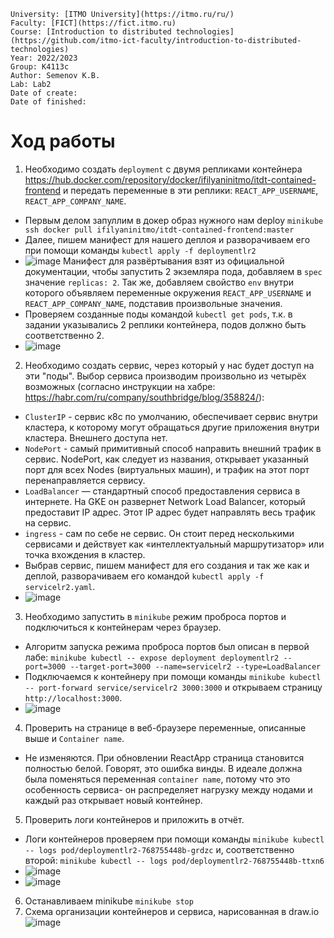 ```
University: [ITMO University](https://itmo.ru/ru/)
Faculty: [FICT](https://fict.itmo.ru)
Course: [Introduction to distributed technologies](https://github.com/itmo-ict-faculty/introduction-to-distributed-technologies)
Year: 2022/2023
Group: К4113с
Author: Semenov K.B.
Lab: Lab2
Date of create:   
Date of finished: 
```
# Ход работы
1. Необходимо создать `deployment` c двумя репликами контейнера https://hub.docker.com/repository/docker/ifilyaninitmo/itdt-contained-frontend и передать переменные в эти реплики: `REACT_APP_USERNAME`, `REACT_APP_COMPANY_NAME`.
- Первым делом запуллим в докер образ нужного нам deploy `minikube ssh docker pull ifilyaninitmo/itdt-contained-frontend:master`
- Далее, пишем манифест для нашего деплоя и разворачиваем его при помощи команды `kubectl apply -f deploymentlr2` 
- ![image](https://user-images.githubusercontent.com/121423344/209550102-bd5f09e6-d6c4-46ad-9811-2f1e983add9d.png)
Манифест для развёртывания взят из официальной документации, чтобы запустить 2 экземляра пода, добавляем в `spec` значение `replicas: 2`. Так же, добавляем свойство `env` внутри которого объявляем переменные окружения `REACT_APP_USERNAME` и `REACT_APP_COMPANY_NAME`, подставив произвольные значения.
- Проверяем созданные поды командой `kubectl get pods`, т.к. в задании указывались 2 реплики контейнера, подов должно быть соответственно 2.
- ![image](https://user-images.githubusercontent.com/121423344/209542084-48ced062-37f8-425a-9c5b-4529b102ff47.png)
2. Необходимо создать сервис, через который у нас будет доступ на эти "поды". Выбор сервиса производим произвольно из четырёх возможных (согласно инструкции на хабре: https://habr.com/ru/company/southbridge/blog/358824/):
- `ClusterIP` - сервис к8с по умолчанию, обеспечивает сервис внутри кластера, к которому могут обращаться другие приложения внутри кластера. Внешнего доступа нет.
- `NodePort` - самый примитивный способ направить внешний трафик в сервис. NodePort, как следует из названия, открывает указанный порт для всех Nodes (виртуальных машин), и трафик на этот порт перенаправляется сервису.
- `LoadBalancer`  — стандартный способ предоставления сервиса в интернете. На GKE он развернет Network Load Balancer, который предоставит IP адрес. Этот IP адрес будет направлять весь трафик на сервис.
- `ingress` - сам по себе не сервис. Он стоит перед несколькими сервисами и действует как «интеллектуальный маршрутизатор» или точка вхождения в кластер.
- Выбрав сервис, пишем манифест для его создания и так же как и деплой, разворачиваем его командой `kubectl apply -f servicelr2.yaml`.
- ![image](https://user-images.githubusercontent.com/121423344/209542162-88879618-6ccb-4b06-8f08-d1df0e27e80c.png)
3. Необходимо запустить в `minikube` режим проброса портов и подключиться к контейнерам через браузер.
- Алгоритм запуска режима проброса портов был описан в первой лабе: `minikube kubectl -- expose deployment deploymentlr2 --port=3000 --target-port=3000 --name=servicelr2 --type=LoadBalancer`
- Подключаемся к контейнеру при помощи команды `minikube kubectl -- port-forward service/servicelr2 3000:3000` и открываем страницу `http://localhost:3000`.
- ![image](https://user-images.githubusercontent.com/121423344/209543745-3b6fb042-74c0-44f6-a1a1-85d0258d0088.png)
4. Проверить на странице в веб-браузере переменные, описанные выше и `Container name`.
- Не изменяются. При обновлении ReactApp страница становится полностью белой. Говорят, это ошибка винды. В идеале должна была поменяться переменная `container name`, потому что это особенность сервиса- он распределяет нагрузку между нодами и каждый раз открывает новый контейнер.
5. Проверить логи контейнеров и приложить в отчёт.
- Логи контейнеров проверяем при помощи команды `minikube kubectl -- logs pod/deploymentlr2-768755448b-grdzc` и, соответственно второй: `minikube kubectl -- logs pod/deploymentlr2-768755448b-ttxn6`
- ![image](https://user-images.githubusercontent.com/121423344/209549732-56dabb49-9605-4246-a0ff-a13a11466e03.png)
- ![image](https://user-images.githubusercontent.com/121423344/209549852-1adb680b-f681-4fea-8ad7-d602ba1badca.png)
6. Останавливаем minikube `minikube stop`
7. Схема организации контейнеров и сервиса, нарисованная в draw.io
![image](https://user-images.githubusercontent.com/121423344/209829604-45074af8-db7a-411c-bb79-124d3d1bfc53.png)
